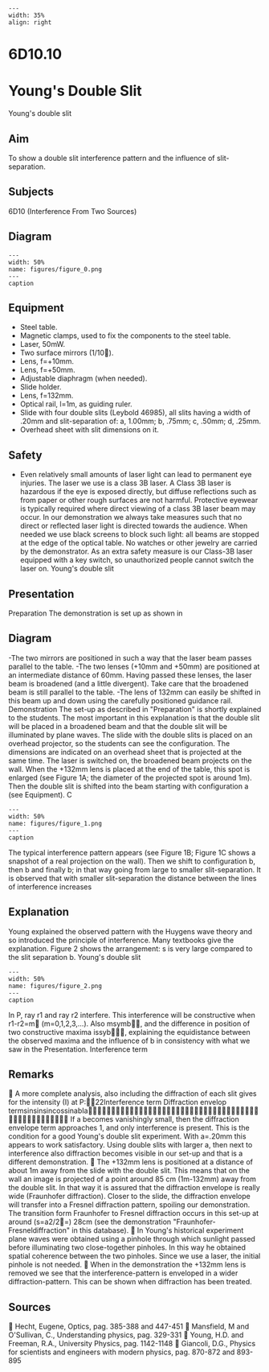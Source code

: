 
```{figure} /figures/busy.png
---
width: 35%
align: right
```
# 6D10.10 
  # Young's Double Slit 
 Young's double slit   
  
## Aim   
 To show a double slit interference pattern and the influence of slit-separation.    
  
## Subjects   
 6D10 (Interference From Two Sources)   
  
## Diagram   
   
```{figure} figures/figure_0.png  
---  
width: 50%  
name: figures/figure_0.png  
---  
caption  
``` 
    
  
## Equipment   
 
 *  Steel table. 
 *  Magnetic clamps, used to fix the components to the steel table. 
 *  Laser, 50mW. 
 *  Two surface mirrors (1/10). 
 *  Lens, f=+10mm. 
 *  Lens, f=+50mm. 
 *  Adjustable diaphragm (when needed). 
 *  Slide holder. 
 *  Lens, f=132mm. 
 *  Optical rail, l=1m, as guiding ruler. 
 *  Slide with four double slits (Leybold 46985), all slits having a width of .20mm and slit-separation of: a, 1.00mm; b, .75mm; c, .50mm; d, .25mm. 
 *  Overhead sheet with slit dimensions on it.   
  
## Safety   
 
 *  Even relatively small amounts of laser light can lead to permanent eye injuries. The laser we use is a class 3B laser. A Class 3B laser is hazardous if the eye is exposed directly, but diffuse reflections such as from paper or other rough surfaces are not harmful.  Protective eyewear is typically required where direct viewing of a class 3B laser beam may occur.  In our demonstration we always take measures such that no direct or reflected laser light is directed towards the audience. When needed we use black screens to block such light: all beams are stopped at the edge of the optical table. No watches or other jewelry are carried by the demonstrator. As an extra safety measure is our Class-3B laser equipped with a key switch, so unauthorized people cannot switch the laser on. Young's double slit
    
  
## Presentation   
 Preparation The demonstration is set up as shown in   
  
## Diagram   
 -The two mirrors are positioned in such a way that the laser beam passes parallel to the table. -The two lenses (+10mm and +50mm) are positioned at an intermediate distance of 60mm. Having passed these lenses, the laser beam is broadened (and a little divergent). Take care that the broadened beam is still parallel to the table. -The lens of 132mm can easily be shifted in this beam up and down using the carefully positioned guidance rail. Demonstration The set-up as described in "Preparation" is shortly explained to the students. The most important in this explanation is that the double slit will be placed in a broadened beam and that the double slit will be illuminated by plane waves. The slide with the double slits is placed on an overhead projector, so the students can see the configuration. The dimensions are indicated on an overhead sheet that is projected at the same time. The laser is switched on, the broadened beam projects on the wall. When the +132mm lens is placed at the end of the table, this spot is enlarged (see Figure 1A; the diameter of the projected spot is around 1m). Then the double slit is shifted into the beam starting with configuration a (see Equipment).  C  
```{figure} figures/figure_1.png  
---  
width: 50%  
name: figures/figure_1.png  
---  
caption  
``` 
 The typical interference pattern appears (see Figure 1B; Figure 1C shows a snapshot of a real projection on the wall). Then we shift to configuration b, then b and finally b; in that way going from large to smaller slit-separation. It is observed that with smaller slit-separation the distance between the lines of interference increases   
  
## Explanation   
 Young explained the observed pattern with the Huygens wave theory and so introduced the principle of interference. Many textbooks give the explanation. Figure 2 shows the arrangement: s is very large compared to the slit separation b.  Young's double slit   
```{figure} figures/figure_2.png  
---  
width: 50%  
name: figures/figure_2.png  
---  
caption  
``` 
 In P, ray r1 and ray r2 interfere. This interference will be constructive when r1-r2=m (m=0,1,2,3,…). Also msymb, and the difference in position of two constructive maxima issyb, explaining the equidistance between the observed maxima and the influence of b in consistency with what we saw in the Presentation. Interference term   
  
## Remarks   
  A more complete analysis, also including the diffraction of each slit gives for the intensity (I) at P:22Interference     term Diffraction envelop termsinsinsincossinabIa  If a becomes vanishingly small, then the diffraction envelope term approaches 1, and only interference is present. This is the condition for a good Young's double slit experiment. With a=.20mm this appears to work satisfactory. Using double slits with larger a, then next to interference also diffraction becomes visible in our set-up and that is a different demonstration.  The +132mm lens is positioned at a distance of about 1m away from the slide with the double slit. This means that on the wall an image is projected of a point around 85 cm (1m-132mm) away from the double slit. In that way it is assured that the diffraction envelope is really wide (Fraunhofer diffraction). Closer to the slide, the diffraction envelope will transfer into a Fresnel diffraction pattern, spoiling our demonstration. The transition form Fraunhofer to Fresnel diffraction occurs in this set-up at around (s=a2/2=) 28cm (see the demonstration "Fraunhofer-Fresneldiffraction" in this database).  In Young's historical experiment plane waves were obtained using a pinhole through which sunlight passed before illuminating two close-together pinholes. In this way he obtained spatial coherence between the two pinholes. Since we use a laser, the initial pinhole is not needed.  When in the demonstration the +132mm lens is removed we see that the interference-pattern is enveloped in a wider diffraction-pattern. This can be shown when diffraction has been treated.     
  
## Sources   
  Hecht, Eugene, Optics, pag. 385-388 and 447-451  Mansfield, M and O'Sullivan, C., Understanding physics, pag. 329-331  Young, H.D. and Freeman, R.A., University Physics, pag. 1142-1148  Giancoli, D.G., Physics for scientists and engineers with modern physics, pag. 870-872 and 893-895   
